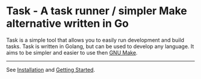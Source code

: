 # Task - A task runner / simpler Make alternative written in Go

Task is a simple tool that allows you to easily run development and build
tasks. Task is written in Golang, but can be used to develop any language.
It aims to be simpler and easier to use then [GNU Make][make].

---

See [Installation](INSTALLATION) and [Getting Started](USAGE#getting-started).

[make]: https://www.gnu.org/software/make/
